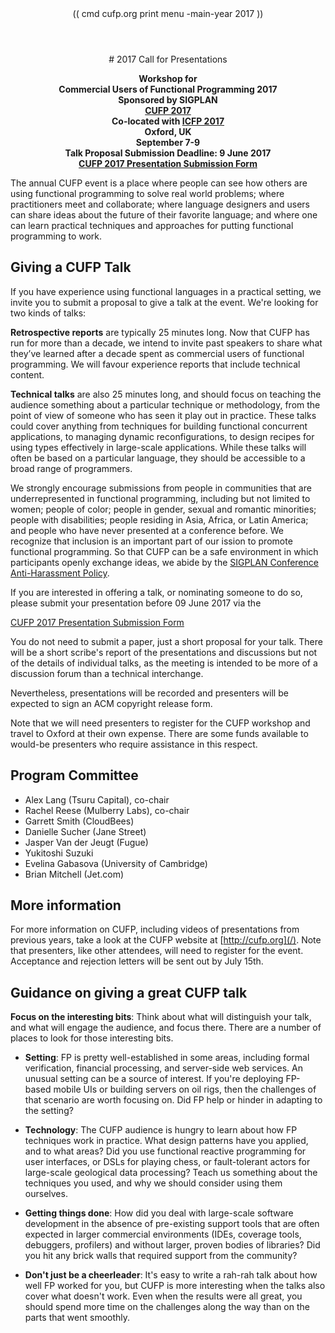 <header class="title=parallax" style="background-image: url(img/photo-1461727885569-b2ddec0c4328.jpeg)">
  (( cmd cufp.org print menu -main-year 2017 ))
</header>
<div class="main-wrap" media:type="text/omd">
<div class="white-bg padded" media:type="text/omd">
<div class="row" media:type="text/omd">
<div class="main-column article" media:type="text/omd">

<center media:type="text/omd">
# 2017 Call for Presentations

**Workshop for<br />
Commercial Users of Functional Programming 2017<br />
Sponsored by SIGPLAN<br />
[CUFP 2017](/2017/)<br />
Co-located with [ICFP 2017](http://icfpconference.org/icfp2017/)<br />
Oxford, UK<br />
September 7-9<br />
Talk Proposal Submission Deadline: 9 June 2017<br />
[CUFP 2017 Presentation Submission Form](https://goo.gl/forms/KPloANxHHwdiaoVj2)<br />**
</center>

The annual CUFP event is a place where people can see how others
are using functional programming to solve real world problems; where
practitioners meet and collaborate; where language designers and users
can share ideas about the future of their favorite language; and where
one can learn practical techniques and approaches for putting
functional programming to work.

## Giving a CUFP Talk

If you have experience using functional languages in a practical
setting, we invite you to submit a proposal to give a talk at the
event. We're looking for two kinds of talks:

**Retrospective reports** are typically 25 minutes long. Now that
CUFP has run for more than a decade, we intend to invite past
speakers to share what they’ve learned after a decade spent as
commercial users of functional programming. We will favour experience
reports that include technical content.

**Technical talks** are also 25 minutes long, and should focus on
teaching the audience something about a particular technique or
methodology, from the point of view of someone who has seen it play
out in practice. These talks could cover anything from techniques for
building functional concurrent applications, to managing dynamic
reconfigurations, to design recipes for using types effectively in
large-scale applications. While these talks will often be based on a
particular language, they should be accessible to a broad range of
programmers.

We strongly encourage submissions from people in communities that are
underrepresented in functional programming, including but not limited
to women; people of color; people in gender, sexual and romantic
minorities; people with disabilities; people residing in Asia, Africa,
or Latin America; and people who have never presented at a conference
before. We recognize that inclusion is an important part of our
ission to promote functional programming. So that CUFP can be a safe
environment in which participants openly exchange ideas, we abide by
the [SIGPLAN Conference Anti-Harassment
Policy](http://www.sigplan.org/Resources/Policies/Anti-harassment).

If you are interested in offering a talk, or nominating someone to do
so, please submit your presentation before 09 June 2017 via the

[CUFP 2017 Presentation Submission Form](https://goo.gl/forms/KPloANxHHwdiaoVj2)

You do not need to submit a paper, just a short proposal for your
talk. There will be a short scribe's report of the presentations and
discussions but not of the details of individual talks, as the meeting
is intended to be more of a discussion forum than a technical
interchange.

Nevertheless, presentations will be recorded and presenters will be
expected to sign an ACM copyright release form.

Note that we will need presenters to register for the CUFP
workshop and travel to Oxford at their own expense. There are some funds
available to would-be presenters who require assistance in this respect.

## Program Committee
- Alex Lang (Tsuru Capital), co-chair
- Rachel Reese (Mulberry Labs), co-chair
- Garrett Smith (CloudBees)
- Danielle Sucher (Jane Street)
- Jasper Van der Jeugt (Fugue)
- Yukitoshi Suzuki
- Evelina Gabasova (University of Cambridge)
- Brian Mitchell (Jet.com)

## More information
For more information on CUFP, including videos of presentations from
previous years, take a look at the CUFP website at
[http://cufp.org](/). Note that presenters, like other attendees, will
need to register for the event. Acceptance and rejection letters will
be sent out by July 15th.

## Guidance on giving a great CUFP talk

**Focus on the interesting bits**: Think about what will distinguish
your talk, and what will engage the audience, and focus there. There
are a number of places to look for those interesting bits.

* **Setting**: FP is pretty well-established in some areas, including
  formal verification, financial processing, and server-side
  web services. An unusual setting can be a source of interest. If
  you're deploying FP-based mobile UIs or building servers on oil
  rigs, then the challenges of that scenario are worth focusing
  on. Did FP help or hinder in adapting to the setting?

* **Technology**: The CUFP audience is hungry to learn about how FP
  techniques work in practice. What design patterns have you applied,
  and to what areas? Did you use functional reactive programming for
  user interfaces, or DSLs for playing chess, or fault-tolerant actors
  for large-scale geological data processing? Teach us something
  about the techniques you used, and why we should consider using them
  ourselves.

* **Getting things done**: How did you deal with large-scale software
  development in the absence of pre-existing support tools that
  are often expected in larger commercial environments (IDEs, coverage
  tools, debuggers, profilers) and without larger, proven bodies of
  libraries? Did you hit any brick walls that required support from
  the community?

* **Don't just be a cheerleader**: It's easy to write a rah-rah talk
  about how well FP worked for you, but CUFP is more interesting when
  the talks also cover what doesn't work. Even when the results were
  all great, you should spend more time on the challenges along the way
  than on the parts that went smoothly.

</div>
</div>
</div>
</div>
